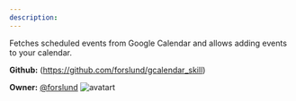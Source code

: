 ```yaml
---
description: 
---
```

Fetches scheduled events from Google Calendar and allows adding events to your calendar.

**Github:** (https://github.com/forslund/gcalendar_skill)

**Owner:** [@forslund](https://github.com/forslund) ![avatart](https://avatars0.githubusercontent.com/u/804543?v=4)

